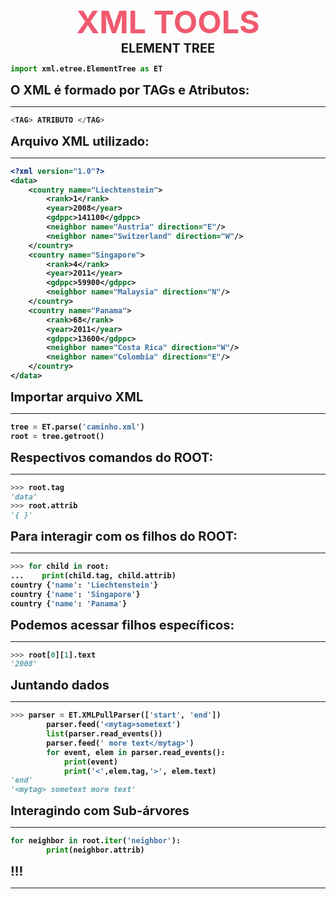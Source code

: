 <h3 style="font-size:50px; color: #EF5A6F; margin:0px" align="center"><b>XML TOOLS</h3>
<h3 style="font-size:20px; color: #FFFFF; margin-bottom: 8px; margin-top:0px" align="center">ELEMENT TREE</h3>


```Python
import xml.etree.ElementTree as ET
```

<h3 style="font-size:20px; color: #FFFFF; margin:0px">O XML é formado por TAGs e Atributos:</h3>
<hr>

```Python
<TAG> ATRIBUTO </TAG>
```

<h3 style="font-size:20px; color: #FFFFF; margin:0px">Arquivo XML utilizado:</h3>
<hr>

```XML
<?xml version="1.0"?>
<data>
    <country name="Liechtenstein">
        <rank>1</rank>
        <year>2008</year>
        <gdppc>141100</gdppc>
        <neighbor name="Austria" direction="E"/>
        <neighbor name="Switzerland" direction="W"/>
    </country>
    <country name="Singapore">
        <rank>4</rank>
        <year>2011</year>
        <gdppc>59900</gdppc>
        <neighbor name="Malaysia" direction="N"/>
    </country>
    <country name="Panama">
        <rank>68</rank>
        <year>2011</year>
        <gdppc>13600</gdppc>
        <neighbor name="Costa Rica" direction="W"/>
        <neighbor name="Colombia" direction="E"/>
    </country>
</data>
```

<h3 style="font-size:20px; color: #FFFFF; margin:0px">Importar arquivo XML</h3>
<hr>

```Python
tree = ET.parse('caminho.xml')
root = tree.getroot()
```

<h3 style="font-size:20px; color: #FFFFF; margin:0px">Respectivos comandos do ROOT:</h3>
<hr>

```Python
>>> root.tag
'data'   
>>> root.attrib 
'{ }'
```

<h3 style="font-size:20px; color: #FFFFF; margin:0px">Para interagir com os filhos do ROOT:</h3>
<hr>

```Python
>>> for child in root:
...    print(child.tag, child.attrib)
country {'name': 'Liechtenstein'}
country {'name': 'Singapore'}
country {'name': 'Panama'}
```

<h3 style="font-size:20px; color: #FFFFF; margin:0px">Podemos acessar filhos específicos:</h3>
<hr>

```Python
>>> root[0][1].text
'2008'
```

<h3 style="font-size:20px; color: #FFFFF; margin:0px">Juntando dados</h3>
<hr>

```Python
>>> parser = ET.XMLPullParser(['start', 'end'])
        parser.feed('<mytag>sometext')
        list(parser.read_events())
        parser.feed(' more text</mytag>')
        for event, elem in parser.read_events():
            print(event)
            print('<',elem.tag,'>', elem.text)
'end'
'<mytag> sometext more text'
```

<h3 style="font-size:20px; color: #FFFFF; margin:0px">Interagindo com Sub-árvores</h3>
<hr>

```Python
for neighbor in root.iter('neighbor'):
        print(neighbor.attrib)
```

<h3 style="font-size:20px; color: #FFFFF; margin:0px">!!!</h3>
<hr>

```Python
```
